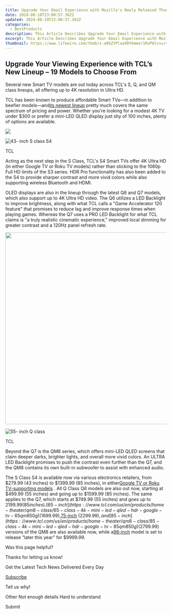 ```yaml
---
title: Upgrade Your Email Experience with Mozilla's Newly Released Thunderbird Update - Version Cu52
date: 2024-08-18T23:00:57.362Z
updated: 2024-08-19T23:00:57.362Z
categories:
  - BestProducts
description: This Article Describes Upgrade Your Email Experience with Mozilla's Newly Released Thunderbird Update - Version Cu52
excerpt: This Article Describes Upgrade Your Email Experience with Mozilla's Newly Released Thunderbird Update - Version Cu52
thumbnail: https://www.lifewire.com/thmb/z-a0kZYPlaa9DY6mmor1RoPmlcs=/400x300/filters:no_upscale():max_bytes(150000):strip_icc():format(webp)/businessman-working-at-computer-in-office-620926129-574488533df78c6bb041d5e9.jpg
---
```


## Upgrade Your Viewing Experience with TCL’s New Lineup – 19 Models to Choose From
 Several new Smart TV models are out today across TCL's S, Q, and QM class lineups, all offering up to 4K resolution in Ultra HD.

 TCL has been known to produce affordable Smart TVs—in addition to beefier models—and[its newest lineup](https://www.prnewswire.com/news-releases/tcl-launches-premium-2023-tv-models-that-build-on-its-leadership-in-high-performance-tvs-301824200.html) pretty much covers the same spectrum of pricing and power. Whether you're looking for a modest 4K TV under $300 or prefer a mini-LED QLED display just shy of 100 inches, plenty of options are available.

<!-- affiliate ads begin -->
<a href="https://store.nero.com/order/checkout.php?PRODS=42296740&QTY=1&AFFILIATE=108875&CART=1"><img src="https://www.nero.com/nero-com-wAssets/img/banners/2023/biu/Nero_BackItUp_Screen_2.webp" border="0"></a>
<!-- affiliate ads end -->
![43- inch S class S4 ](https://www.lifewire.com/thmb/TYSxYPQ1mCq8gmXY8MrfH4fUUEo=/1500x0/filters:no_upscale():max_bytes(150000):strip_icc():format(webp)/tclsclass-5347aa6a4efe4dd69a2fe117c0b2a95b.jpg)

TCL

 Acting as the next step in the S Class, TCL's S4 Smart TVs offer 4K Ultra HD (in either Google TV or Roku TV models) rather than sticking to the 1080p Full HD limits of the S3 series. HDR Pro functionality has also been added to the S4 to provide sharper contrast and more vivid colors while also supporting wireless Bluetooth and HDMI.

 OLED displays are also in the lineup through the latest Q6 and Q7 models, which also support up to 4K Ultra HD video. The Q6 utilizes a LED Backlight to improve brightness, along with what TCL calls a "Game Accelerator 120 feature" that promises to reduce lag and improve response times when playing games. Whereas the Q7 uses a PRO LED Backlight for what TCL claims is "a truly realistic cinematic experience," improved local dimming for greater contrast and a 120Hz panel refresh rate.

<!-- affiliate ads begin -->
<a href="https://appsumo.8odi.net/c/5597632/2082538/7443" target="_top" id="2082538"><img src="//a.impactradius-go.com/display-ad/7443-2082538" border="0" alt="" width="1200" height="600"/></a><img height="0" width="0" src="https://appsumo.8odi.net/i/5597632/2082538/7443" style="position:absolute;visibility:hidden;" border="0" />
<!-- affiliate ads end -->
![55- inch Q class](https://www.lifewire.com/thmb/RayTS5oNOnY0s1zr5-_t7cTmxqk=/1500x0/filters:no_upscale():max_bytes(150000):strip_icc():format(webp)/tclqclass-acba669c45014ef494056d697f592ec7.jpg)

TCL

 Beyond the Q7 is the QM8 series, which offers mini-LED QLED screens that claim deeper darks, brighter lights, and overall more vivid colors. An ULTRA LED Backlight promises to push the contrast even further than the Q7, and the QM8 contains its own built-in subwoofer to assist with enhanced audio.

 The S Class S4 is available now via various electronics retailers, from $279.99 (43 inches) to $1399.99 (85 inches), in either[Google TV or Roku TV-supporting models](https://www.tcl.com/us/en/products/home-theater/s4-class) . All Q Class Q6 models are also out now, starting at $499.99 (55 inches) and going up to $1599.99 (85 inches). The same applies to the Q7, which starts at $749.99 (55 inches) and goes up to $2199.99 (85 inches).[65-inch](https://www.tcl.com/us/en/products/home-theater/qm8-class/65-class-4k-mini-led-qled-hdr-google-tv-65qm850g) ($1699.99),[75-inch](https://www.tcl.com/us/en/products/home-theater/qm8-class/75-class-4k-mini-led-qled-hdr-google-tv-75qm850g) ($2299.99), and[85-inch](https://www.tcl.com/us/en/products/home-theater/qm8-class/85-class-4k-mini-led-qled-hdr-google-tv-85qm850g) ($2799.99) versions of the QM8 are also available now, while a[98-inch](https://www.tcl.com/us/en/products/home-theater/qm8-class/98-class-4k-mini-led-qled-hdr-google-tv-98qm850g) model is set to release "later this year" for $9999.99.

Was this page helpful?

Thanks for letting us know!

 Get the Latest Tech News Delivered Every Day

[Subscribe](https://www.lifewire.com/#)

Tell us why!

 Other  Not enough details  Hard to understand

 Submit

<ins class="adsbygoogle"
     style="display:block"
     data-ad-format="autorelaxed"
     data-ad-client="ca-pub-7571918770474297"
     data-ad-slot="1223367746"></ins>



<ins class="adsbygoogle"
     style="display:block"
     data-ad-client="ca-pub-7571918770474297"
     data-ad-slot="8358498916"
     data-ad-format="auto"
     data-full-width-responsive="true"></ins>


